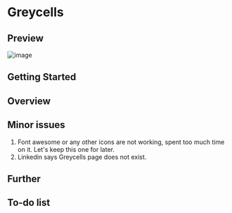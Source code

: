 # Greycells

## Preview

![image](https://github.com/NishitaErvantikar9/Greycells/blob/main/public/images/RPS.gif)


## Getting Started
## Overview
## Minor issues
1. Font awesome or any other icons are not working, spent too much time on it. Let's keep this one for later.
2. Linkedin says Greycells page does not exist.

## Further
## To-do list
